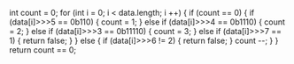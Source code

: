 int count = 0;
for (int i = 0; i < data.length; i ++) {
if (count == 0) {
if (data[i]>>>5 == 0b110) {
count = 1;
}
else if (data[i]>>>4 == 0b1110) {
count = 2;
}
else if (data[i]>>>3 == 0b11110) {
count = 3;
}
else if (data[i]>>>7 == 1) {
return false;
}
}
else {
if (data[i]>>>6 != 2) {
return false;
}
count --;
}
}
return count == 0;